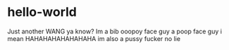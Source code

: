 # hello-world
Just another WANG ya know?
Im a bib ooopoy face guy a poop face guy i mean HAHAHAHAHAHAHAHA  im also a pussy fucker no lie
